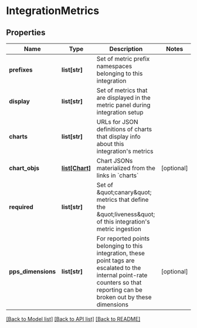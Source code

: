 # IntegrationMetrics

## Properties
Name | Type | Description | Notes
------------ | ------------- | ------------- | -------------
**prefixes** | **list[str]** | Set of metric prefix namespaces belonging to this integration | 
**display** | **list[str]** | Set of metrics that are displayed in the metric panel during integration setup | 
**charts** | **list[str]** | URLs for JSON definitions of charts that display info about this integration&#39;s metrics | 
**chart_objs** | [**list[Chart]**](Chart.md) | Chart JSONs materialized from the links in &#x60;charts&#x60; | [optional] 
**required** | **list[str]** | Set of \&quot;canary\&quot; metrics that define the \&quot;liveness\&quot; of this integration&#39;s metric ingestion | 
**pps_dimensions** | **list[str]** | For reported points belonging to this integration, these point tags are escalated to the internal point-rate counters so that reporting can be broken out by these dimensions | [optional] 

[[Back to Model list]](../README.md#documentation-for-models) [[Back to API list]](../README.md#documentation-for-api-endpoints) [[Back to README]](../README.md)


